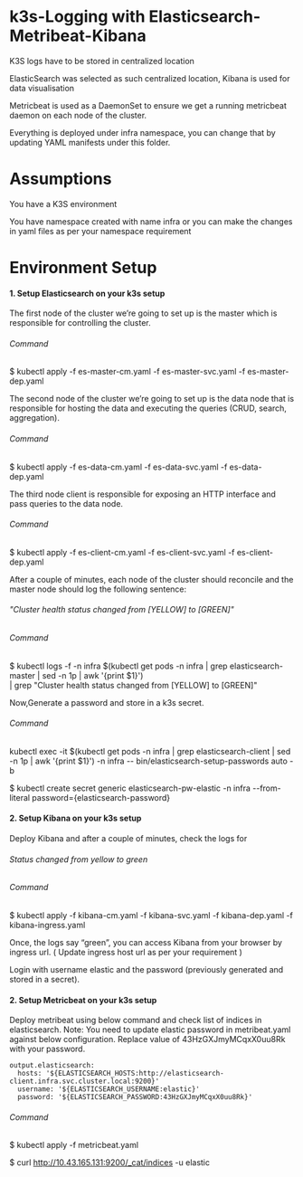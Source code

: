 # k3s-Logging with Elasticsearch-Metribeat-Kibana
K3S logs have to be stored in centralized location

ElasticSearch was selected as such centralized location, Kibana is used for data visualisation

Metricbeat is used as a DaemonSet to ensure we get a running metricbeat daemon on each node of the cluster.

Everything is deployed under infra namespace, you can change that by updating YAML manifests under this folder.

# Assumptions

You have a K3S environment

You have namespace created with name infra or you can make the changes in yaml files as per your namespace requirement

# Environment Setup

#### 1. Setup Elasticsearch on your k3s setup

The first node of the cluster we’re going to set up is the master which is responsible for controlling the cluster.

###### Command

$ kubectl apply -f es-master-cm.yaml -f es-master-svc.yaml -f es-master-dep.yaml

The second node of the cluster we’re going to set up is the data node that is responsible for hosting the data and executing the queries (CRUD, search, aggregation).

###### Command

$ kubectl apply -f es-data-cm.yaml -f es-data-svc.yaml -f es-data-dep.yaml

The third node client is responsible for exposing an HTTP interface and pass queries to the data node.

###### Command

$ kubectl apply -f es-client-cm.yaml -f es-client-svc.yaml -f es-client-dep.yaml

After a couple of minutes, each node of the cluster should reconcile and the master node should log the following sentence:

###### "Cluster health status changed from [YELLOW] to [GREEN]"

###### Command

$ kubectl logs -f -n infra $(kubectl get pods -n infra | grep elasticsearch-master | sed -n 1p | awk '{print $1}') \
| grep "Cluster health status changed from \[YELLOW\] to \[GREEN\]"

Now,Generate a password and store in a k3s secret.

###### Command

kubectl exec -it $(kubectl get pods -n infra | grep elasticsearch-client | sed -n 1p | awk '{print $1}') -n infra -- bin/elasticsearch-setup-passwords auto -b

$ kubectl create secret generic elasticsearch-pw-elastic -n infra --from-literal password={elasticsearch-password}

#### 2. Setup Kibana on your k3s setup

Deploy Kibana and after a couple of minutes, check the logs for 

###### Status changed from yellow to green

###### Command

$ kubectl apply -f kibana-cm.yaml -f kibana-svc.yaml -f kibana-dep.yaml -f kibana-ingress.yaml

Once, the logs say “green”, you can access Kibana from your browser by ingress url. ( Update ingress host url as per your requirement )

Login with username elastic and the password (previously generated and stored in a secret).

#### 2. Setup Metricbeat on your k3s setup

Deploy metribeat using below command and check list of indices in elasticsearch.
Note: You need to update elastic password in metribeat.yaml against below configuration. Replace value of 43HzGXJmyMCqxX0uu8Rk with your password.

    output.elasticsearch:
      hosts: '${ELASTICSEARCH_HOSTS:http://elasticsearch-client.infra.svc.cluster.local:9200}'
      username: '${ELASTICSEARCH_USERNAME:elastic}'
      password: '${ELASTICSEARCH_PASSWORD:43HzGXJmyMCqxX0uu8Rk}'

###### Command

$ kubectl apply -f metricbeat.yaml

$ curl http://10.43.165.131:9200/_cat/indices -u elastic
